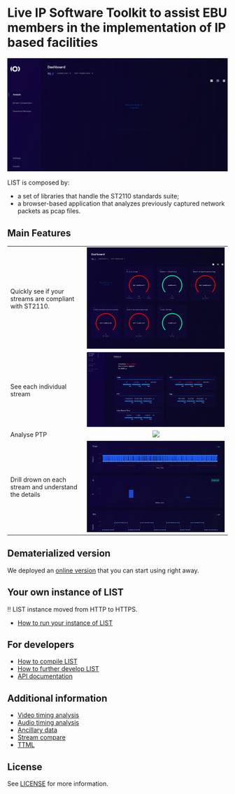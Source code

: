 # Live IP Software Toolkit to assist EBU members in the implementation of IP based facilities

![overview](docs/overview.gif)

LIST is composed by:
- a set of libraries that handle the ST2110 standards suite;
- a browser-based application that analyzes previously captured network packets as pcap files.

## Main Features

| | |
:-------------------------|:-------------------------:
Quickly see if your streams are compliant with ST2110. | ![](docs/pcap_overview.png)
See each individual stream | ![](docs/stream_overview.png)
Analyse PTP | ![](docs/ptp_analysis.png)
Drill drown on each stream and understand the details | ![](docs/stream_drilldown.png)

## Dematerialized version

We deployed an [online version](https://list.ebu.io/) that you can start using right away.

## Your own instance of LIST

:bangbang: LIST instance moved from HTTP to HTTPS.

* [How to run your instance of LIST](./docs/how-to-install-on-local-docker.md)

## For developers

* [How to compile LIST](./docs/compiling_list.md)
* [How to further develop LIST](./docs/list_development.md)
* [API documentation](./docs/api.md)

## Additional information

* [Video timing analysis](./docs/video_timing_analysis.md)
* [Audio timing analysis](./docs/audio_timing_analysis.md)
* [Ancillary data](./docs/ancillary_data.md)
* [Stream compare](./docs/stream_compare.md)
* [TTML](./docs/ttml.md)

## License

See [LICENSE](LICENSE.md) for more information.
